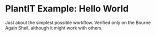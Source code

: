 # PlantIT Example: Hello World

Just about the simplest possible workflow. Verified only on the Bourne Again Shell, although it might work with others.
